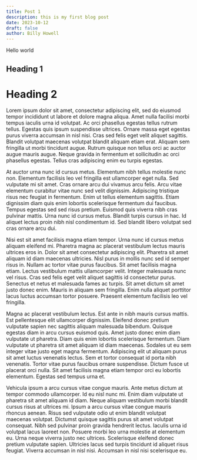 ```yaml
---
title: Post 1
description: this is my first blog post
date: 2023-10-12
draft: false
author: Billy Howell
---
```

Hello world

## Heading 1
# Heading 2

Lorem ipsum dolor sit amet, consectetur adipiscing elit, sed do eiusmod tempor incididunt ut labore et dolore magna aliqua. Amet nulla facilisi morbi tempus iaculis urna id volutpat. Ac orci phasellus egestas tellus rutrum tellus. Egestas quis ipsum suspendisse ultrices. Ornare massa eget egestas purus viverra accumsan in nisl nisi. Cras sed felis eget velit aliquet sagittis. Blandit volutpat maecenas volutpat blandit aliquam etiam erat. Aliquam sem fringilla ut morbi tincidunt augue. Rutrum quisque non tellus orci ac auctor augue mauris augue. Neque gravida in fermentum et sollicitudin ac orci phasellus egestas. Tellus cras adipiscing enim eu turpis egestas.

At auctor urna nunc id cursus metus. Elementum nibh tellus molestie nunc non. Elementum facilisis leo vel fringilla est ullamcorper eget nulla. Sed vulputate mi sit amet. Cras ornare arcu dui vivamus arcu felis. Arcu vitae elementum curabitur vitae nunc sed velit dignissim. Adipiscing tristique risus nec feugiat in fermentum. Enim ut tellus elementum sagittis. Etiam dignissim diam quis enim lobortis scelerisque fermentum dui faucibus. Tempus egestas sed sed risus pretium. Euismod quis viverra nibh cras pulvinar mattis. Urna nunc id cursus metus. Blandit turpis cursus in hac. Id aliquet lectus proin nibh nisl condimentum id. Sed blandit libero volutpat sed cras ornare arcu dui.

Nisi est sit amet facilisis magna etiam tempor. Urna nunc id cursus metus aliquam eleifend mi. Pharetra magna ac placerat vestibulum lectus mauris ultrices eros in. Dolor sit amet consectetur adipiscing elit. Pharetra sit amet aliquam id diam maecenas ultricies. Nisl purus in mollis nunc sed id semper risus in. Nullam ac tortor vitae purus faucibus. Sit amet facilisis magna etiam. Lectus vestibulum mattis ullamcorper velit. Integer malesuada nunc vel risus. Cras sed felis eget velit aliquet sagittis id consectetur purus. Senectus et netus et malesuada fames ac turpis. Sit amet dictum sit amet justo donec enim. Mauris in aliquam sem fringilla. Enim nulla aliquet porttitor lacus luctus accumsan tortor posuere. Praesent elementum facilisis leo vel fringilla.

Magna ac placerat vestibulum lectus. Est ante in nibh mauris cursus mattis. Est pellentesque elit ullamcorper dignissim. Eleifend donec pretium vulputate sapien nec sagittis aliquam malesuada bibendum. Quisque egestas diam in arcu cursus euismod quis. Amet justo donec enim diam vulputate ut pharetra. Diam quis enim lobortis scelerisque fermentum. Diam vulputate ut pharetra sit amet aliquam id diam maecenas. Sodales ut eu sem integer vitae justo eget magna fermentum. Adipiscing elit ut aliquam purus sit amet luctus venenatis lectus. Sem et tortor consequat id porta nibh venenatis. Tortor vitae purus faucibus ornare suspendisse. Dictum fusce ut placerat orci nulla. Sit amet facilisis magna etiam tempor orci eu lobortis elementum. Egestas sed tempus urna et.

Vehicula ipsum a arcu cursus vitae congue mauris. Ante metus dictum at tempor commodo ullamcorper. Id eu nisl nunc mi. Enim diam vulputate ut pharetra sit amet aliquam id diam. Neque aliquam vestibulum morbi blandit cursus risus at ultrices mi. Ipsum a arcu cursus vitae congue mauris rhoncus aenean. Risus sed vulputate odio ut enim blandit volutpat maecenas volutpat. Dictumst quisque sagittis purus sit amet volutpat consequat. Nibh sed pulvinar proin gravida hendrerit lectus. Iaculis urna id volutpat lacus laoreet non. Posuere morbi leo urna molestie at elementum eu. Urna neque viverra justo nec ultrices. Scelerisque eleifend donec pretium vulputate sapien. Ultricies lacus sed turpis tincidunt id aliquet risus feugiat. Viverra accumsan in nisl nisi. Accumsan in nisl nisi scelerisque eu.